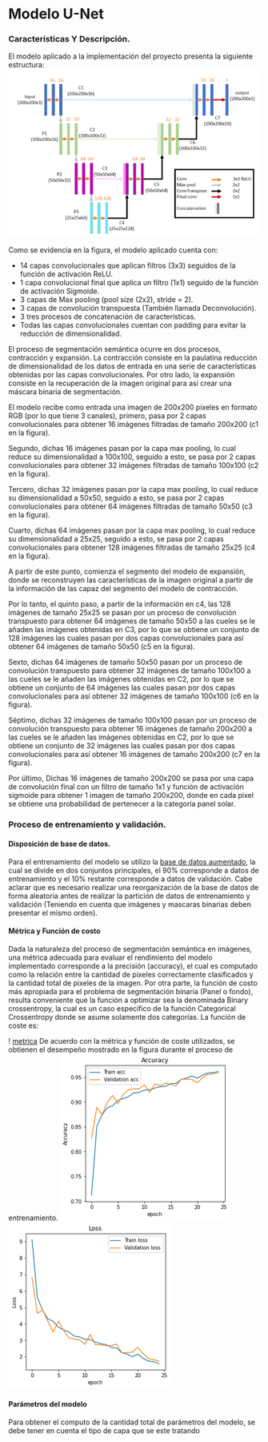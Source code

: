 # Modelo U-Net

### Características Y Descripción. 
El modelo aplicado a la implementación del proyecto presenta la siguiente estructura:
![modelo unet](https://github.com/AndresFlorez-Git/Proyecto_Electronica/blob/master/Segmentacion%20Semantica%20Git/Model%20U_Net/Figures%20README/U-Net.png)

Como se evidencia en la figura, el modelo aplicado cuenta con:
- 14 capas convolucionales que aplican filtros (3x3) seguidos de la función de activación ReLU.
- 1 capa convolucional final que aplica un filtro (1x1) seguido de la función de activación Sigmoide.
- 3 capas de Max pooling (pool size (2x2), stride = 2).
- 3 capas de convolución transpuesta (También llamada Deconvolución).
- 3 tres procesos de concatenación de características.
- Todas las capas convolucionales cuentan con padding para evitar la reducción de dimensionalidad.

El proceso de segmentación semántica ocurre en dos procesos, contracción y expansión. La contracción consiste en la paulatina reducción de dimensionalidad de los datos de entrada en una serie de características obtenidas por las capas convolucionales. Por otro lado, la expansión consiste en la recuperación de la imagen original para así crear una máscara binaria de segmentación.

El modelo recibe como entrada una imagen de 200x200 pixeles en formato RGB (por lo que tiene 3 canales), primero, pasa por 2 capas convolucionales para obtener 16 imágenes filtradas de tamaño 200x200 (c1 en la figura).

Segundo, dichas 16 imágenes pasan por la capa max pooling, lo cual reduce su dimensionalidad a 100x100, seguido a esto, se pasa por 2 capas convolucionales para obtener 32 imágenes filtradas de tamaño 100x100 (c2 en la figura).

Tercero, dichas 32 imágenes pasan por la capa max pooling, lo cual reduce su dimensionalidad a 50x50, seguido a esto, se pasa por 2 capas convolucionales para obtener 64 imágenes filtradas de tamaño 50x50 (c3 en la figura).

Cuarto, dichas 64 imágenes pasan por la capa max pooling, lo cual reduce su dimensionalidad a 25x25, seguido a esto, se pasa por 2 capas convolucionales para obtener 128 imágenes filtradas de tamaño 25x25 (c4 en la figura).

A partir de este punto, comienza el segmento del modelo de expansión, donde se reconstruyen las características de la imagen original a partir de la información de las capaz del segmento del modelo de contracción.

Por lo tanto, el quinto paso, a partir de la información en c4, las 128 imágenes de tamaño 25x25 se pasan por un proceso de convolución transpuesto para obtener 64 imágenes de tamaño 50x50 a las cueles se le añaden las imágenes obtenidas en C3, por lo que se obtiene un conjunto de 128 imágenes las cuales pasan por dos capas convolucionales para así obtener 64 imágenes de tamaño 50x50 (c5 en la figura).

Sexto, dichas 64 imágenes de tamaño 50x50 pasan por un proceso de convolución transpuesto para obtener 32 imágenes de tamaño 100x100 a las cueles se le añaden las imágenes obtenidas en C2, por lo que se obtiene un conjunto de 64 imágenes las cuales pasan por dos capas convolucionales para así obtener 32 imágenes de tamaño 100x100 (c6 en la figura).

Séptimo, dichas 32 imágenes de tamaño 100x100 pasan por un proceso de convolución transpuesto para obtener 16 imágenes de tamaño 200x200 a las cueles se le añaden las imágenes obtenidas en C2, por lo que se obtiene un conjunto de 32 imágenes las cuales pasan por dos capas convolucionales para así obtener 16 imágenes de tamaño 200x200 (c7 en la figura).

Por último, Dichas 16 imágenes de tamaño 200x200 se pasa por una capa de convolución final con un filtro de tamaño 1x1 y función de activación sigmoide para obtener 1 imagen de tamaño 200x200, donde en cada pixel se obtiene una probabilidad de pertenecer a la categoría panel solar.  


### Proceso de entrenamiento y validación.
#### Disposición de base de datos.
Para el entrenamiento del modelo se utilizo la [base de datos aumentado](https://github.com/AndresFlorez-Git/Proyecto_Electronica/tree/master/Segmentacion%20Semantica%20Git/Augmented%20Train%20Data), la cual se divide en dos conjuntos principales, el 90% corresponde a datos de entrenamiento y el 10% restante corresponde a datos de validación. Cabe aclarar que es necesario realizar una reorganización de la base de datos de forma aleatoria antes de realizar la partición de datos de entrenamiento y validación (Teniendo en cuenta que imágenes y mascaras binarias deben presentar el mismo orden). 
#### Métrica y Función de costo
Dada la naturaleza del proceso de segmentación semántica en imágenes, una métrica adecuada para evaluar el rendimiento del modelo implementado corresponde a la precisión (accuracy), el cual es computado como la relación entre la cantidad de pixeles correctamente clasificados y la cantidad total de pixeles de la imagen. Por otra parte, la función de costo más apropiada para el problema de segmentación binaria (Panel o fondo), resulta conveniente que la función a optimizar sea la denominada Binary crossentropy, la cual es un caso específico de la función Categorical Crossentropy donde se asume solamente dos categorías. La función de coste es:

! [metrica](https://github.com/AndresFlorez-Git/Proyecto_Electronica/blob/master/Segmentacion%20Semantica%20Git/Figures%20README/loss.png)
De acuerdo con la métrica y función de coste utilizados, se obtienen el desempeño mostrado en la figura durante el proceso de entrenamiento.
![accuracy](https://github.com/AndresFlorez-Git/Proyecto_Electronica/blob/master/Segmentacion%20Semantica%20Git/Model%20U_Net/Figures%20README/accuracy.png)
![loss](https://github.com/AndresFlorez-Git/Proyecto_Electronica/blob/master/Segmentacion%20Semantica%20Git/Model%20U_Net/Figures%20README/loss.png)
#### Parámetros del modelo 
Para obtener el computo de la cantidad total de parámetros del modelo, se debe tener en cuenta el tipo de capa que se este tratando 
